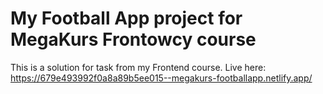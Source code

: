 # My Football App project for MegaKurs Frontowcy course

This is a solution for task from my Frontend course. Live here: https://679e493992f0a8a89b5ee015--megakurs-footballapp.netlify.app/